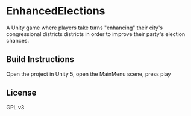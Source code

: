 # EnhancedElections
A Unity game where players take turns "enhancing" their city's congressional districts districts in order to improve their party's election chances.

## Build Instructions
Open the project in Unity 5, open the MainMenu scene, press play

## License
GPL v3
